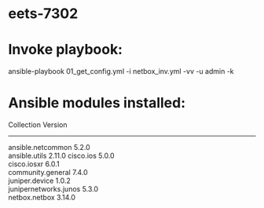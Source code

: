 # eets-7302

# Invoke playbook:

ansible-playbook 01_get_config.yml -i netbox_inv.yml -vv -u admin -k

# Ansible modules installed:

Collection            Version
--------------------- -------
ansible.netcommon     5.2.0  
ansible.utils         2.11.0 
cisco.ios             5.0.0  
cisco.iosxr           6.0.1  
community.general     7.4.0  
juniper.device        1.0.2  
junipernetworks.junos 5.3.0  
netbox.netbox         3.14.0 
